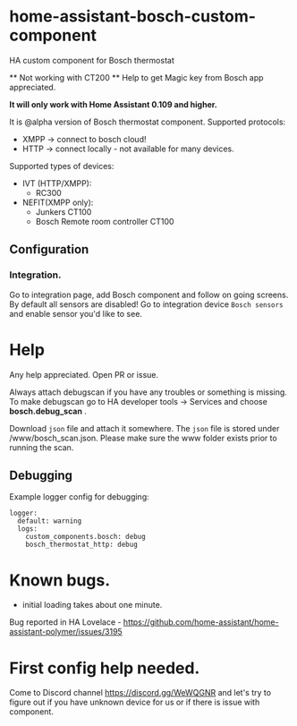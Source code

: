 # home-assistant-bosch-custom-component
HA custom component for Bosch thermostat

** Not working with CT200 **
Help to get Magic key from Bosch app appreciated.

**It will only work with Home Assistant 0.109 and higher.**

It is @alpha version of Bosch thermostat component.
Supported protocols:
- XMPP -> connect to bosch cloud!
- HTTP -> connect locally - not available for many devices.

Supported types of devices:
- IVT (HTTP/XMPP):
  - RC300
- NEFIT(XMPP only):
  - Junkers CT100
  - Bosch Remote room controller CT100


## Configuration

### Integration.

Go to integration page, add Bosch component and follow on going screens.
By default all sensors are disabled!
Go to integration device `Bosch sensors` and enable sensor you'd like to see.

# Help

Any help appreciated.
Open PR or issue.

Always attach debugscan if you have any troubles or something is missing.
To make debugscan go to HA developer tools -> Services and choose
**bosch.debug_scan** .

Download `json` file and attach it somewhere. The `json` file is stored under <hass-config>/www/bosch_scan.json. Please make sure the www folder exists prior to running the scan.

## Debugging
Example logger config for debugging:

```
logger:
  default: warning
  logs:
    custom_components.bosch: debug
    bosch_thermostat_http: debug
```

# Known bugs.
* initial loading takes about one minute.

Bug reported in HA Lovelace - https://github.com/home-assistant/home-assistant-polymer/issues/3195

# First config help needed.
Come to Discord channel https://discord.gg/WeWQGNR and let's try to figure out if you have unknown device for us or if there is issue with component.
